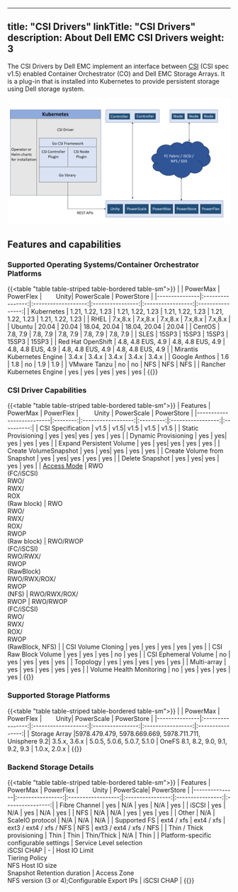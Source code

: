 
---
title: "CSI Drivers"
linkTitle: "CSI Drivers"
description: About Dell EMC CSI Drivers 
weight: 3
---

The CSI Drivers by Dell EMC implement an interface between [CSI](https://kubernetes-csi.github.io/docs/) (CSI spec v1.5) enabled Container Orchestrator (CO) and Dell EMC Storage Arrays. It is a plug-in that is installed into Kubernetes to provide persistent storage using Dell storage system.

![CSI Architecture](Architecture_Diagram.png)

## Features and capabilities

### Supported Operating Systems/Container Orchestrator Platforms
{{<table "table table-striped table-bordered table-sm">}}
|               | PowerMax         | PowerFlex |&emsp;&emsp; Unity| PowerScale |    PowerStore    |
|---------------|:----------------:|:-------------------:|:----------------:|:-----------------:|:----------------:|
| Kubernetes    | 1.21, 1.22, 1.23 |   1.21, 1.22, 1.23   |  1.21, 1.22, 1.23 |   1.21, 1.22, 1.23  | 1.21, 1.22, 1.23 |
| RHEL          |     7.x,8.x      |     7.x,8.x         |     7.x,8.x      |     7.x,8.x       |     7.x,8.x      |
| Ubuntu        |       20.04      |       20.04         |       18.04, 20.04      |        18.04, 20.04      |          20.04     |
| CentOS        |     7.8, 7.9     |      7.8, 7.9       |     7.8, 7.9     |      7.8, 7.9     |     7.8, 7.9     |
| SLES          |        15SP3        |        15SP3        |       15SP3      |         15SP3     |       15SP3      |
| Red Hat OpenShift | 4.8, 4.8 EUS, 4.9  |   4.8, 4.8 EUS, 4.9 |    4.8, 4.8 EUS, 4.9     |   4.8, 4.8 EUS, 4.9   |  4.8, 4.8 EUS, 4.9 |
| Mirantis Kubernetes Engine |       3.4.x      |        3.4.x        |       3.4.x     |        3.4.x      |        3.4.x     |
| Google Anthos |        1.6       |          1.8        |        no        |         1.9        |        1.9       |
| VMware Tanzu  |        no        |          no      |        NFS     |         NFS    |      NFS      |
| Rancher Kubernetes Engine |       yes      |          yes         |        yes       |         yes |      yes     |
{{</table>}}

### CSI Driver Capabilities
{{<table "table table-striped table-bordered table-sm">}}
| Features | PowerMax | PowerFlex | &emsp;&emsp; Unity  | PowerScale | PowerStore |
|--------------------------|:--------:|:------------------:|:---------:|:-----------------:|:----------:|
| CSI Specification        | v1.5     | v1.5| v1.5      | v1.5  | v1.5       |
| Static Provisioning      | yes      | yes| yes   | yes | yes  |
| Dynamic Provisioning     | yes      | yes| yes   | yes | yes  |
| Expand Persistent Volume | yes      | yes| yes   | yes | yes  |
| Create VolumeSnapshot    | yes      | yes| yes   | yes | yes  |
| Create Volume from Snapshot | yes   | yes| yes   | yes | yes  |
| Delete Snapshot          | yes      | yes| yes   | yes | yes  |
| [Access Mode](https://kubernetes.io/docs/concepts/storage/persistent-volumes/#access-modes)         | RWO<br>(FC/iSCSI)<br>RWO/<br>RWX/<br>ROX<br>(Raw block) | RWO<br>RWO/<br>RWX/<br>ROX/<br>RWOP<br>(Raw block) | RWO/RWOP<br>(FC/iSCSI)<br>RWO/RWX/<br>RWOP<br>(RawBlock)<br>RWO/RWX/ROX/<br>RWOP<br>(NFS) | RWO/RWX/ROX/<br> RWOP | RWO/RWOP<br>(FC/iSCSI)<br>RWO/<br>RWX/<br>ROX/<br>RWOP<br>(RawBlock, NFS) |
| CSI Volume Cloning       | yes      | yes | yes   | yes | yes |
| CSI Raw Block Volume     | yes      | yes | yes   | no  | yes |
| CSI Ephemeral Volume     | no       | yes | yes   | yes | yes |
| Topology                 | yes      | yes | yes   | yes | yes |
| Multi-array              | yes  | yes  | yes | yes | yes     |
| Volume Health Monitoring | no   | yes  | yes | yes | yes     |
{{</table>}}
### Supported Storage Platforms
{{<table "table table-striped table-bordered table-sm">}}
|               | PowerMax         | PowerFlex |&emsp;&emsp; Unity| PowerScale |    PowerStore    |
|---------------|:----------------:|:-------------------:|:----------------:|:-----------------:|:----------------:|
| Storage Array |5978.479.479, 5978.669.669, 5978.711.711, Unisphere 9.2|    3.5.x, 3.6.x    | 5.0.5, 5.0.6, 5.0.7, 5.1.0 | OneFS 8.1, 8.2, 9.0, 9.1, 9.2, 9.3 | 1.0.x, 2.0.x |
{{</table>}}
### Backend Storage Details
{{<table "table table-striped table-bordered table-sm">}}
| Features      | PowerMax         | PowerFlex | &emsp;&emsp;Unity | PowerScale| PowerStore       |
|---------------|:----------------:|:------------------:|:----------------:|:----------------:|:----------------:|
| Fibre Channel | yes              | N/A                | yes              | N/A              | yes              |
| iSCSI         | yes              | N/A                | yes              | N/A              | yes              |
| NFS           | N/A              | N/A                | yes              | yes              | yes              |
| Other         | N/A              | ScaleIO protocol   | N/A              | N/A              | N/A              |
| Supported FS  | ext4 / xfs       | ext4 / xfs         | ext3 / ext4 / xfs / NFS | NFS       | ext3 / ext4 / xfs / NFS       |
| Thin / Thick provisioning | Thin  | Thin               | Thin/Thick              | N/A              | Thin              |
| Platform-specific configurable settings | Service Level selection<br>iSCSI CHAP | - | Host IO Limit<br>Tiering Policy<br>NFS Host IO size<br>Snapshot Retention duration | Access Zone<br>NFS version (3 or 4);Configurable Export IPs | iSCSI CHAP |
{{</table>}}
